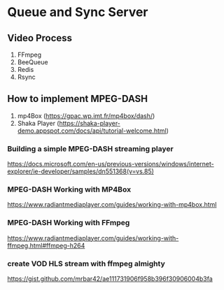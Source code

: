 # Queue and Sync Server

## Video Process 
1. FFmpeg
2. BeeQueue
3. Redis
4. Rsync

## How to implement MPEG-DASH
 1. mp4Box (https://gpac.wp.imt.fr/mp4box/dash/)
 2. Shaka Player (https://shaka-player-demo.appspot.com/docs/api/tutorial-welcome.html)

### Building a simple MPEG-DASH streaming player
https://docs.microsoft.com/en-us/previous-versions/windows/internet-explorer/ie-developer/samples/dn551368(v=vs.85)

### MPEG-DASH Working with MP4Box
https://www.radiantmediaplayer.com/guides/working-with-mp4box.html

### MPEG-DASH Working with FFmpeg
https://www.radiantmediaplayer.com/guides/working-with-ffmpeg.html#ffmpeg-h264

### create VOD HLS stream with ffmpeg almighty
https://gist.github.com/mrbar42/ae111731906f958b396f30906004b3fa

